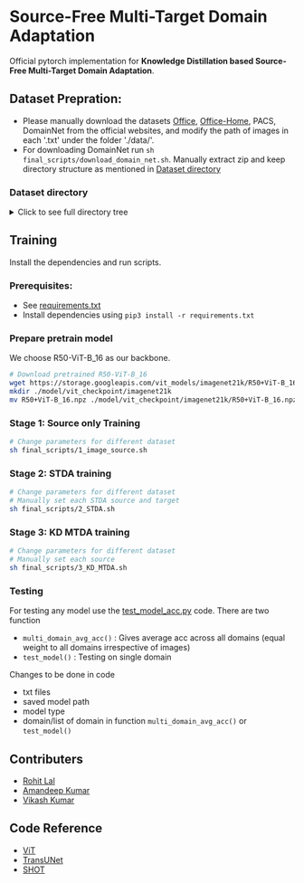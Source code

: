 # Source-Free Multi-Target Domain Adaptation
Official pytorch implementation for **Knowledge Distillation based Source-Free Multi-Target Domain Adaptation**.

## Dataset Prepration:
- Please manually download the datasets [Office](https://www.dropbox.com/sh/vja4cdimm0k2um3/AACCKNKV8-HVbEZDPDCyAyf_a?dl=0), [Office-Home](https://www.dropbox.com/sh/vja4cdimm0k2um3/AACCKNKV8-HVbEZDPDCyAyf_a?dl=0), PACS, DomainNet from the official websites, and modify the path of images in each '.txt' under the folder './data/'.
- For downloading DomainNet run `sh final_scripts/download_domain_net.sh`. Manually extract zip and keep directory structure as mentioned in [Dataset directory](#Dataset-directory)

### Dataset directory
<details>
  <summary>Click to see full directory tree</summary>

```
   data
    ├── domain_net
    │   ├── clipart
    │   ├── clipart.txt
    │   ├── infograph
    │   ├── infograph.txt
    │   ├── painting
    │   ├── painting.txt
    │   ├── quickdraw
    │   ├── quickdraw.txt
    │   ├── real
    │   ├── real.txt
    │   ├── sketch
    │   └── sketch.txt
    ├── office
    │   ├── amazon
    │   ├── amazon.txt
    │   ├── dslr
    │   ├── dslr.txt
    │   ├── webcam
    │   └── webcam.txt
    ├── office-home
    │   ├── Art
    │   ├── Art.txt
    │   ├── Clipart
    │   ├── Clipart.txt
    │   ├── Product
    │   ├── Product.txt
    │   ├── Real_World
    │   └── RealWorld.txt
    ├── office_home_mixed
    │   ├── Art_Clipart_Product
    │   ├── Art_Clipart_Product.txt
    │   ├── Art_Clipart_Real_World
    │   ├── Art_Clipart_Real_World.txt
    │   ├── Art_Product_Real_World
    │   ├── Art_Product_Real_World.txt
    │   ├── Clipart_Product_Real_World
    │   └── Clipart_Product_Real_World.txt
    └── pacs
        ├── art_painting
        ├── art_painting.txt
        ├── cartoon
        ├── cartoon.txt
        ├── __MACOSX
        ├── photo
        ├── photo.txt
        ├── sketch
        └── sketch.txt
```
</details>


## Training

Install the dependencies and run scripts.

### Prerequisites:

- See [requirements.txt](requirements.txt)
- Install dependencies using `pip3 install -r requirements.txt`

### Prepare pretrain model
We choose R50-ViT-B_16 as our backbone.
```sh class:"lineNo"
# Download pretrained R50-ViT-B_16
wget https://storage.googleapis.com/vit_models/imagenet21k/R50+ViT-B_16.npz 
mkdir ./model/vit_checkpoint/imagenet21k 
mv R50+ViT-B_16.npz ./model/vit_checkpoint/imagenet21k/R50+ViT-B_16.npz
```

### Stage 1: Source only Training

```sh
# Change parameters for different dataset
sh final_scripts/1_image_source.sh
```

### Stage 2: STDA training
```sh
# Change parameters for different dataset
# Manually set each STDA source and target
sh final_scripts/2_STDA.sh
```

### Stage 3: KD MTDA training
 ```sh
# Change parameters for different dataset
# Manually set each source
sh final_scripts/3_KD_MTDA.sh
 ```

### Testing 

For testing any model use the [test_model_acc.py](test_model_acc.py) code. There are two function
- `multi_domain_avg_acc()` : Gives average acc across all domains (equal weight to all domains irrespective of images)
- `test_model()` : Testing on single domain

Changes to be done in code
- txt files
- saved model path
- model type
- domain/list of domain in function `multi_domain_avg_acc()` or `test_model()`

## Contributers
- [Rohit Lal](https://rohitlal.net) 
- [Amandeep Kumar](https://github.com/VIROBO-15)
- [Vikash Kumar](https://github.com/vikash0837)

## Code Reference

- [ViT](https://github.com/jeonsworld/ViT-pytorch)
- [TransUNet](https://github.com/Beckschen/TransUNet)
- [SHOT](https://github.com/tim-learn/SHOT)